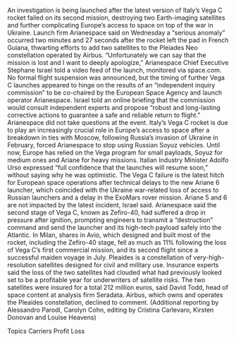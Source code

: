 An investigation is being launched after the latest version of Italy’s Vega C rocket failed on its second mission, destroying two Earth-imaging satellites and further complicating Europe’s access to space on top of the war in Ukraine.
Launch firm Arianespace said on Wednesday a “serious anomaly” occurred two minutes and 27 seconds after the rocket left the pad in French Guiana, thwarting efforts to add two satellites to the Pleiades Neo constellation operated by Airbus.
“Unfortunately we can say that the mission is lost and I want to deeply apologize,” Arianespace Chief Executive Stephane Israel told a video feed of the launch, monitored via space.com.
No formal flight suspension was announced, but the timing of further Vega C launches appeared to hinge on the results of an “independent inquiry commission” to be co-chaired by the European Space Agency and launch operator Arianespace.
Israel told an online briefing that the commission would consult independent experts and propose “robust and long-lasting corrective actions to guarantee a safe and reliable return to flight.” Arianespace did not take questions at the event.
Italy’s Vega C rocket is due to play an increasingly crucial role in Europe’s access to space after a breakdown in ties with Moscow, following Russia’s invasion of Ukraine in February, forced Arianespace to stop using Russian Soyuz vehicles.
Until now, Europe has relied on the Vega program for small payloads, Soyuz for medium ones and Ariane for heavy missions.
Italian Industry Minister Adolfo Urso expressed “full confidence that the launches will resume soon,” without saying why he was optimistic.
The Vega C failure is the latest hitch for European space operations after technical delays to the new Ariane 6 launcher, which coincided with the Ukraine war-related loss of access to Russian launchers and a delay in the ExoMars rover mission.
Ariane 5 and 6 are not impacted by the latest incident, Israel said.
Arianespace said the second stage of Vega C, known as Zefiro-40, had suffered a drop in pressure after ignition, prompting engineers to transmit a “destruction” command and send the launcher and its high-tech payload safely into the Atlantic.
In Milan, shares in Avio, which designed and built most of the rocket, including the Zefiro-40 stage, fell as much as 11% following the loss of Vega C’s first commercial mission, and its second flight since a successful maiden voyage in July.
Pleaides is a constellation of very-high-resolution satellites designed for civil and military use.
Insurance experts said the loss of the two satellites had clouded what had previously looked set to be a profitable year for underwriters of satellite risks.
The two satellites were insured for a total 212 million euros, said David Todd, head of space content at analysis firm Seradata.
Airbus, which owns and operates the Pleaides constellation, declined to comment.
(Additional reporting by Alessandro Parodi, Carolyn Cohn, editing by Cristina Carlevaro, Kirsten Donovan and Louise Heavens)

Topics
Carriers
Profit Loss
